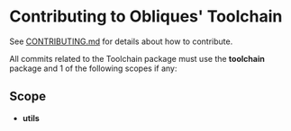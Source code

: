 # Contributing to Obliques' Toolchain

See [CONTRIBUTING.md](../../CONTRIBUTING.md) for details about how to contribute.

All commits related to the Toolchain package must use the **toolchain** package and 1 of the following scopes if any:

## <a name="scope"></a> Scope

- **utils**
